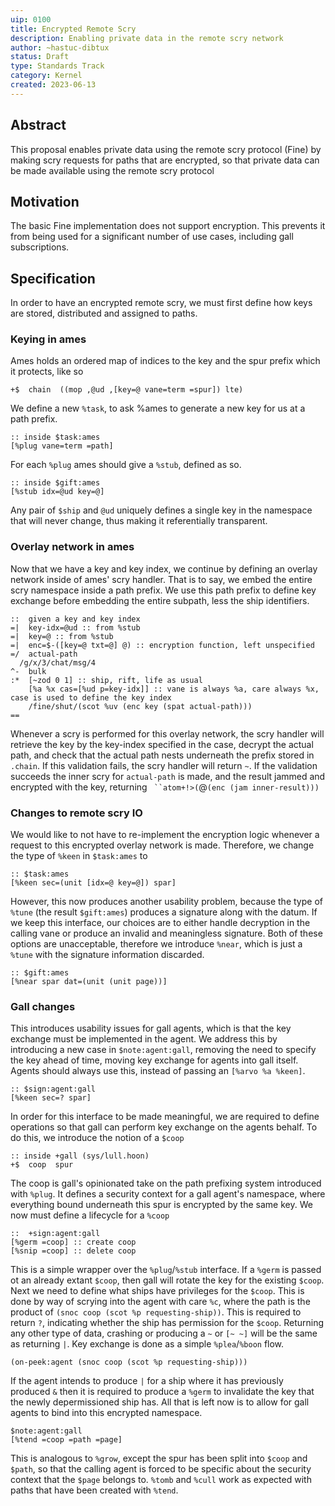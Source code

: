 ```yaml
---
uip: 0100
title: Encrypted Remote Scry 
description: Enabling private data in the remote scry network
author: ~hastuc-dibtux
status: Draft
type: Standards Track
category: Kernel
created: 2023-06-13
---
```


## Abstract

This proposal enables private data using the remote scry protocol (Fine) by making scry requests for paths that are encrypted, so that private data can be made available using the remote scry protocol

## Motivation

The basic Fine implementation does not support encryption. This prevents it from being used for a significant number of use cases, including gall subscriptions.

## Specification

In order to have an encrypted remote scry, we must first define how keys are stored, distributed and assigned to paths.

### Keying in ames

Ames holds an ordered map of indices to the key and the spur prefix which it protects, like so
```hoon
+$  chain  ((mop ,@ud ,[key=@ vane=term =spur]) lte)
```

We define a new `%task`, to ask %ames to generate a new key for us at a path prefix.
```
:: inside $task:ames
[%plug vane=term =path]
```

For each `%plug` ames should give a `%stub`, defined as so.

```hoon
:: inside $gift:ames
[%stub idx=@ud key=@]
```
Any pair of `$ship` and `@ud` uniquely defines a single key in the namespace that will never change, thus making it referentially transparent.

### Overlay network in ames

Now that we have a key and key index, we continue by defining an overlay network inside of ames' scry handler. That is to say, we embed the entire scry namespace inside a path prefix. We use this path prefix to define key exchange before embedding the entire subpath, less the ship identifiers.

```hoon
::  given a key and key index
=|  key-idx=@ud :: from %stub
=|  key=@ :: from %stub
=|  enc=$-([key=@ txt=@] @) :: encryption function, left unspecified
=/  actual-path
  /g/x/3/chat/msg/4
^-  bulk
:*  [~zod 0 1] :: ship, rift, life as usual
    [%a %x cas=[%ud p=key-idx]] :: vane is always %a, care always %x, case is used to define the key index
    /fine/shut/(scot %uv (enc key (spat actual-path)))
==
```

Whenever a scry is performed for this overlay network, the scry handler will retrieve the key by the key-index specified in the case, decrypt the actual path, and check that the actual path nests underneath the prefix stored in `.chain`. If this validation fails, the scry handler will return `~`. If the validation succeeds the inner scry for `actual-path` is made, and the result jammed and encrypted with the key, returning ` ``atom+!>(`@`(enc (jam inner-result)))`

### Changes to remote scry IO

We would like to not have to re-implement the encryption logic whenever a request to this encrypted overlay network is made. Therefore, we change the type of `%keen` in `$task:ames` to
```hoon
:: $task:ames
[%keen sec=(unit [idx=@ key=@]) spar]
```

However, this now produces another usability problem, because the type of `%tune` (the result `$gift:ames`) produces a signature along with the datum. If we keep this interface, our choices are to either handle decryption in the calling vane or produce an invalid and meaningless signature. Both of these options are unacceptable, therefore we introduce `%near`, which is just a `%tune` with the signature information discarded.

```hoon
:: $gift:ames
[%near spar dat=(unit (unit page))]
```

### Gall changes

This introduces usability issues for gall agents, which is that the key exchange must be implemented in the agent. We address this by introducing a new case in `$note:agent:gall`, removing the need to specify the key ahead of time, moving key exchange for agents into gall itself. Agents should always use this, instead of passing an `[%arvo %a %keen]`.
```hoon
:: $sign:agent:gall
[%keen sec=? spar]
```

In order for this interface to be made meaningful, we are required to define operations so that gall can perform key exchange on the agents behalf. To do this, we introduce the notion of a `$coop`
```hoon
:: inside +gall (sys/lull.hoon)
+$  coop  spur
```

The coop is gall's opinionated take on the path prefixing system introduced with `%plug`. It defines a security context for a gall agent's namespace, where everything bound underneath this spur is encrypted by the same key. We now must define a lifecycle for a `%coop`

```hoon
::  +sign:agent:gall
[%germ =coop] :: create coop
[%snip =coop] :: delete coop
```

This is a simple wrapper over the `%plug`/`%stub` interface. If a `%germ` is passed ot an already extant `$coop`, then gall will rotate the key for the existing `$coop`. Next we need to define what ships have privileges for the `$coop`. This is done by way of scrying into the agent with care `%c`, where the path is the product of `(snoc coop (scot %p requesting-ship))`. This is required to return `?`, indicating whether the ship has permission for the `$coop`. Returning any other type of data, crashing or producing a `~` or `[~ ~]` will be the same as returning `|`. Key exchange is done as a simple `%plea`/`%boon` flow.

```hoon
(on-peek:agent (snoc coop (scot %p requesting-ship)))
```

If the agent intends to produce `|` for a ship where it has previously produced `&` then it is required to produce a `%germ` to invalidate the key that the newly depermissioned ship has. All that is left now is to allow for gall agents to bind into this encrypted namespace.

```hoon
$note:agent:gall
[%tend =coop =path =page]
```

This is analogous to `%grow`, except the spur has been split into `$coop` and `$path`, so that the calling agent is forced to be specific about the security context that the `$page` belongs to. `%tomb` and `%cull` work as expected with paths that have been created with `%tend`.



